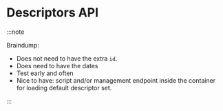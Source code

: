 # Descriptors API

:::note

Braindump:

* Does not need to have the extra `id`.
* Does need to have the dates
* Test early and often
* Nice to have: script and/or management endpoint inside the container for
  loading default descriptor set.

:::
